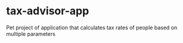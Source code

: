# tax-advisor-app
Pet project of application that calculates tax rates of people based on multiple parameters
